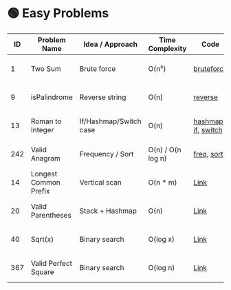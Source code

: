 # 🟢 Easy Problems

| ID | Problem Name | Idea / Approach | Time Complexity | Code | Date Solved | Note |
|----|--------------|------------------|------------------|------|-------------|------|
| 1  | Two Sum | Brute force | O(n²) | [bruteforce](./1.%20Two%20Sum/two_sum_bruteforce.cpp) | 2025 - 06 - 05 |
| 9  | isPalindrome | Reverse string | O(n) | [reverse](./9.%20isPalindrome/isPalidrome_reverse_string.cpp) | 2025 - 06 - 05 |
| 13 | Roman to Integer | If/Hashmap/Switch case | O(n) | [hashmap](./13.%20Roman%20to%20Integer/Roman_to_Integer_hashmap.cpp), [if](./13.%20Roman%20to%20Integer/Roman_to_Integer_if.cpp), [switch](./13.%20Roman%20to%20Integer/Roman_to_Integer_switch_case.cpp) | 2025 - 06 - 05 |
| 242 | Valid Anagram | Frequency / Sort | O(n) / O(n log n) | [freq](./242.%20Valid%20Anagram/valid_anagram_frequency_count.cpp), [sort](./242.%20Valid%20Anagram/valid_anagram_sort.cpp) | 2025 - 06 - 05 |
| 14 | Longest Common Prefix | Vertical scan | O(n * m) | [Link](./14.%20Longest%20Common%20Prefix/longest_common_prefix_vertical_scan.cpp) | 2025 - 06 - 06 |
| 20 | Valid Parentheses | Stack + Hashmap | O(n) | [Link](./20.%20Valid%20Parentheses/valid_parenthese_hashmap.cpp) | 2025 - 06 - 07 |
| 40 | Sqrt(x) | Binary search | O(log x) | [Link](./40.%20Sqrt(x)/Sqrt(x).cpp) | 2025 - 06 - 07 |
| 367 | Valid Perfect Square | Binary search | O(log n) | [Link](./367.%20Valid%20Perfect%20Square/Valid_Perfect_Square.cpp) | 2025 - 06 - 07 |
